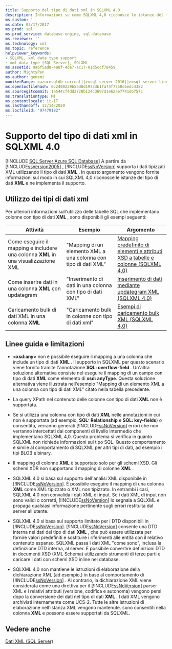 ```yaml
---
title: Supporto del tipo di dati xml in SQLXML 4.0
description: Informazioni su come SQLXML 4,0 riconosce le istanze del tipo di dati XML e implementa il supporto per tale tipo di dati.
ms.custom: ''
ms.date: 03/17/2017
ms.prod: sql
ms.prod_service: database-engine, sql-database
ms.reviewer: ''
ms.technology: xml
ms.topic: reference
helpviewer_keywords:
- SQLXML, xml data type support
- xml data type [SQL Server], SQLXML
ms.assetid: 9a6f5ad8-4a8f-4de7-ac17-81d5ccf78459
author: MightyPen
ms.author: genemi
monikerRange: =azuresqldb-current||>=sql-server-2016||>=sql-server-linux-2017||=azuresqldb-mi-current
ms.openlocfilehash: 0c2400239b5ad8d19733b1fa74f7750c6edc4382
ms.sourcegitcommit: 1a544cf4dd2720b124c3697d1e62ae7741db757c
ms.translationtype: MT
ms.contentlocale: it-IT
ms.lasthandoff: 12/14/2020
ms.locfileid: "97479182"
---
```

# <a name="xml-data-type-support-in-sqlxml-40"></a>Supporto del tipo di dati xml in SQLXML 4.0
[!INCLUDE [SQL Server Azure SQL Database](../../includes/applies-to-version/sql-asdb.md)]
  A partire da [!INCLUDE[ssVersion2005](../../includes/ssversion2005-md.md)] , [!INCLUDE[ssNoVersion](../../includes/ssnoversion-md.md)] supporta i dati tipizzati XML utilizzando il tipo di dati **XML** . In questo argomento vengono fornite informazioni sul modo in cui SQLXML 4,0 riconosce le istanze del tipo di dati **XML** e ne implementa il supporto.  
  
## <a name="working-with-xml-data-types"></a>Utilizzo dei tipi di dati xml  
 Per ulteriori informazioni sull'utilizzo delle tabelle SQL che implementano colonne con tipo di dati **XML** , sono disponibili gli esempi seguenti:  
  
|Attività|Esempio|Argomento|  
|----------|-------------|-----------|  
|Come eseguire il mapping e includere una colonna **XML** in una visualizzazione XML|"Mapping di un elemento XML a una colonna con tipo di dati XML"|[Mapping predefinito di elementi e attributi XSD a tabelle e colonne &#40;SQLXML 4,0&#41;](../../relational-databases/sqlxml-annotated-xsd-schemas-using/default-mapping-of-xsd-elements-and-attributes-to-tables-and-columns-sqlxml-4-0.md)|  
|Come inserire dati in una colonna **XML** con updategram|"Inserimento di dati in una colonna con tipo di dati XML"|[Inserimento di dati mediante updategram XML &#40;SQLXML 4,0&#41;](../../relational-databases/sqlxml-annotated-xsd-schemas-xpath-queries/updategrams/inserting-data-using-xml-updategrams-sqlxml-4-0.md)|  
|Caricamento bulk di dati XML in una colonna **XML**|"Caricamento bulk in colonne con tipo di dati xml"|[Esempi di caricamento bulk XML &#40;SQLXML 4,0&#41;](../../relational-databases/sqlxml-annotated-xsd-schemas-xpath-queries/bulk-load-xml/xml-bulk-load-examples-sqlxml-4-0.md)|  
  
## <a name="guidelines-and-limitations"></a>Linee guida e limitazioni  
  
-   **\<xsd:any>** non è possibile eseguire il mapping a una colonna che include un tipo di dati **XML** . Il supporto in SQLXML per questo scenario viene fornito tramite l'annotazione **SQL: overflow-field** . Un'altra soluzione alternativa consiste nel eseguire il mapping di un campo con tipo di dati **XML** come elemento di **xsd: anyType**. Questa soluzione alternativa viene illustrata nell'esempio "Mapping di un elemento XML a una colonna con tipo di dati XML" citato nella tabella precedente.  
  
-   La query XPath nel contenuto delle colonne con tipo di dati **XML** non è supportata.  
  
-   Se si utilizza una colonna con tipo di dati **XML** nelle annotazioni in cui non è supportata (ad esempio, **SQL: Relationship** e **SQL: key-fields**) o consentita, verranno generati [!INCLUDE[ssNoVersion](../../includes/ssnoversion-md.md)] errori che non verranno intercettati dai componenti di livello intermedio che implementano SQLXML 4,0. Questo problema si verifica in quanto SQLXML non richiede informazioni sul tipo SQL. Questo comportamento è simile al comportamento di SQLXML per altri tipi di dati, ad esempio i tipi BLOB e binary.  
  
-   Il mapping di colonne **XML** è supportato solo per gli schemi XSD. Gli schemi XDR non supportano il mapping di colonne **XML** .  
  
-   SQLXML 4.0 si basa sul supporto dell'analisi XML disponibile in [!INCLUDE[ssNoVersion](../../includes/ssnoversion-md.md)]. È possibile eseguire il mapping di una colonna **XML** come XML tipizzato o XML non tipizzato. In entrambi i casi, SQLXML 4.0 non convalida i dati XML di input.  Se i dati XML di input non sono validi o corretti, [!INCLUDE[ssNoVersion](../../includes/ssnoversion-md.md)] lo segnala a SQLXML e propaga qualsiasi informazione pertinente sugli errori restituita dal server all'utente.  
  
-   SQLXML 4.0 si basa sul supporto limitato per i DTD disponibili in [!INCLUDE[ssNoVersion](../../includes/ssnoversion-md.md)]. [!INCLUDE[ssNoVersion](../../includes/ssnoversion-md.md)] consente una DTD interna nei dati del tipo di dati **XML** , che può essere utilizzata per fornire valori predefiniti e sostituire i riferimenti alle entità con il relativo contenuto espanso. SQLXML passa i dati XML "come sono", inclusa la definizione DTD interna, al server. È possibile convertire definizioni DTD in documenti XSD (XML Schema) utilizzando strumenti di terze parti e caricare i dati con schemi XSD inline nel database.  
  
-   SQLXML 4,0 non mantiene le istruzioni di elaborazione della dichiarazione XML (ad esempio,) in base al comportamento di [!INCLUDE[ssNoVersion](../../includes/ssnoversion-md.md)] . Al contrario, la dichiarazione XML viene considerata come una direttiva per il [!INCLUDE[ssNoVersion](../../includes/ssnoversion-md.md)] parser XML e i relativi attributi (versione, codifica e autonoma) vengono persi dopo la conversione dei dati nel tipo di dati **XML** . I dati XML vengono archiviati internamente come UCS-2. Tutte le altre istruzioni di elaborazione nell'istanza XML vengono mantenute. sono consentiti nella colonna **XML** e possono essere supportati da SQLXML.  
  
## <a name="see-also"></a>Vedere anche  
 [Dati XML &#40;SQL Server&#41;](../../relational-databases/xml/xml-data-sql-server.md)  
  
  
